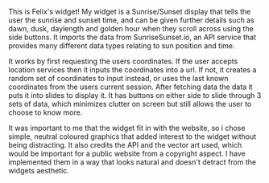 This is Felix's widget!
My widget is a Sunrise/Sunset display that tells the user the sunrise and sunset time, and can be given further details such as dawn, dusk, daylength and golden hour when they scroll across using the side buttons.  It imports the data from SunriseSunset.io, an API service that provides many different data types relating to sun position and time. 

It works by first requesting the users coordinates. If the user accepts location services then it inputs the coordinates into a url. If not, it creates a random set of coordinates to input instead, or uses the last known coordinates from the users current session. After fetching data the data it puts it into slides to display it. It has buttons on either side to slide through 3 sets of data, which minimizes clutter on screen but still allows the user to choose to know more.

It was important to me that the widget fit in with the website, so i chose simple, neutral coloured graphics that added interest to the widget without being distracting. It also credits the API and the vector art used, which would be important for a public website from a copyright aspect. I have implemented them in a way that looks natural and doesn't detract from the widgets aesthetic.
